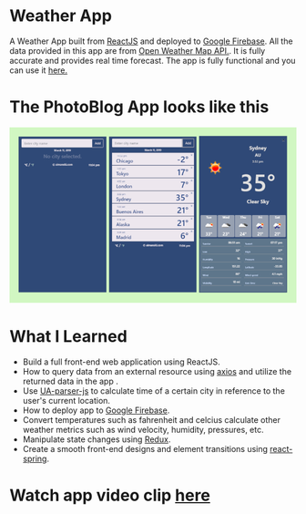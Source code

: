 # Weather App

A Weather App built from [ReactJS](https://reactjs.org/) and deployed to [Google Firebase](https://firebase.google.com/).
All the data provided in this app are from [Open Weather Map API.](https://openweathermap.org/api). It is fully accurate and provides real time forecast.
The app is fully functional and you can use it [here.](https://aimanski-weatherapp.firebaseapp.com/)

# The PhotoBlog App looks like this

![Screenshot](public/screen.png)

# What I Learned

* Build a full front-end web application using ReactJS.
* How to query data from an external resource using [axios](https://www.npmjs.com/package/axios) and utilize the returned data in the app .
* Use [UA-parser-js](https://www.npmjs.com/package/ua-parser-js) to calculate time of a certain city in reference to the user's current location. 
* How to deploy app to [Google Firebase](https://firebase.google.com/).
* Convert temperatures such as fahrenheit and celcius calculate other weather metrics such as wind velocity, humidity, pressures, etc.
* Manipulate state changes using [Redux](https://redux.js.org/).
* Create a smooth front-end designs and element transitions using [react-spring](https://www.npmjs.com/package/react-spring).

# Watch app video clip [here](https://www.youtube.com/watch?v=_M7zkeqpyD8)
